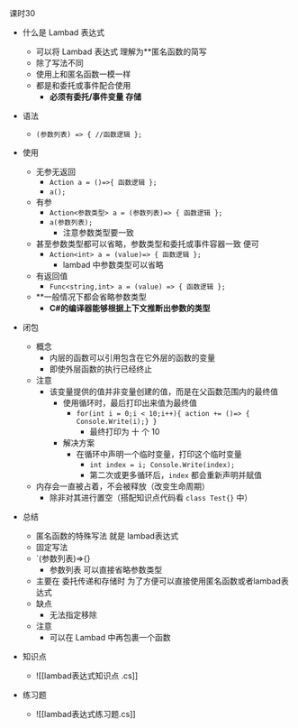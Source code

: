 
课时30

- 什么是 Lambad 表达式
	- 可以将 Lambad 表达式 理解为**匿名函数的简写
	- 除了写法不同
	- 使用上和匿名函数一模一样
	- 都是和委托或事件配合使用
		- **必须有委托/事件变量 存储**
- 语法
	- `(参数列表) => { //函数逻辑 };`
- 使用
	- 无参无返回
		- `Action a = ()=>{ 函数逻辑 };`
		- `a();`
	- 有参
		- `Action<参数类型> a = (参数列表)=> { 函数逻辑 };`
		- `a(参数列表);`
			- 注意参数类型要一致
	- 甚至参数类型都可以省略，参数类型和委托或事件容器一致 便可
		- `Action<int> a = (value)=> { 函数逻辑 };`
			- lambad 中参数类型可以省略
	- 有返回值
		- `Func<string,int> a = (value) => { 函数逻辑 };`
	- **一般情况下都会省略参数类型
		- **C#的编译器能够根据上下文推断出参数的类型**
- 闭包
	- 概念
		- 内层的函数可以引用包含在它外层的函数的变量
		- 即使外层函数的执行已经终止
	- 注意
		- 该变量提供的值并非变量创建的值，而是在父函数范围内的最终值
			- 使用循环时，最后打印出来值为最终值
				- `for(int i = 0;i < 10;i++){ action += ()=> { Console.Write(i);} }`
					- 最终打印为 十 个 10
			- 解决方案
				- 在循环中声明一个临时变量，打印这个临时变量
					- `int index = i; Console.Write(index);`
					- 第二次或更多循环后，`index` 都会重新声明并赋值
	- 内存会一直被占着，不会被释放（改变生命周期）
		- 除非对其进行置空（搭配知识点代码看 `class Test{}` 中）
- 总结
	- 匿名函数的特殊写法 就是 lambad表达式
	- 固定写法 
	- `(参数列表)=>{}
		- 参数列表 可以直接省略参数类型
	- 主要在 委托传递和存储时 为了方便可以直接使用匿名函数或者lambad表达式
	- 缺点
		- 无法指定移除
	- 注意
		- 可以在 Lambad 中再包裹一个函数

- 知识点
	- ![[lambad表达式知识点 .cs]]

- 练习题
	- ![[lambad表达式练习题.cs]]